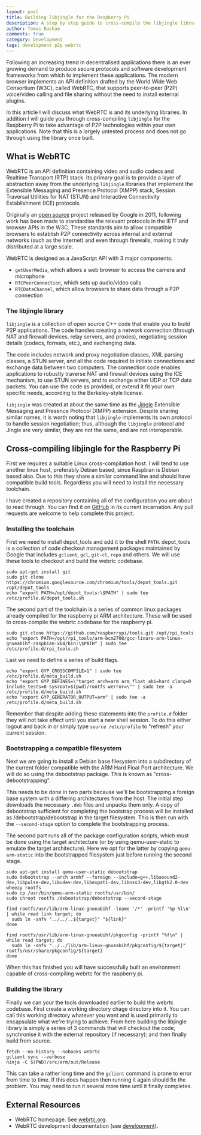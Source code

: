 ```yaml
---
layout: post
title: Building libjingle for the Raspberry Pi
description: A step by step guide to cross-compile the libjingle library for the Raspberry Pi.
author: Tomas Basham
comments: true
category: Development
tags: development p2p webrtc
---
```

Following an increasing trend in decentralised applications there is an ever
growing demand to produce secure protocols and software development frameworks
from which to implement these applications. The modern browser implements an
API definition drafted by the World Wide Web Consortium (W3C), called WebRTC,
that supports peer-to-peer (P2P) voice/video calling and file sharing without
the need to install external plugins.

In this article I will discuss what WebRTC is and its underlying libraries. In
addition I will guide you through cross-compiling `libjingle` for the Raspberry
Pi to take advantage of P2P technologies within your own applications. Note
that this is a largely untested process and does not go through using the
library once built.

## What is WebRTC

WebRTC is an API definition containing video and audio codecs and Realtime
Transport (RTP) stack. Its primary goal is to provide a layer of abstraction
away from the underlying `libjingle` libraries that implement the Extensible
Messaging and Presence Protocol (XMPP) stack, Session Traversal Utilities for
NAT (STUN) and Interactive Connectivity Establishment (ICE) protocols.

Originally an [open source](https://en.wikipedia.org/wiki/Open-source_software)
project released by Google in 2011, following work has been made to standardise
the relevant protocols in the IETF and browser APIs in the W3C. These standards
aim to allow compatible browsers to establish P2P connectivity across internal
and external networks (such as the Internet) and even through firewalls, making
it truly distributed at a large scale.

WebRTC is designed as a JavaScript API with 3 major components:

* `getUserMedia`, which allows a web browser to access the camera and
  microphone
* `RTCPeerConnection`, which sets up audio/video calls
* `RTCDataChannel`, which allow browsers to share data through a P2P connection

### The libjingle library

`libjingle` is a collection of open source C++ code that enable you to build
P2P applications. The code handles creating a network connection (through NAT
and firewall devices, relay servers, and proxies), negotiating session details
(codecs, formats, etc.), and exchanging data.

The code includes network and proxy negotiation classes, XML parsing classes, a
STUN server, and all the code required to initiate connections and exchange
data between two computers. The connection code enables applications to
robustly traverse NAT and firewall devices using the ICE mechanism, to use STUN
servers, and to exchange either UDP or TCP data packets. You can use the code
as provided, or extend it fit your own specific needs, according to the
Berkeley-style license.

`libjingle` was created at about the same time as the
[Jingle](https://en.wikipedia.org/wiki/Jingle_(protocol)) Extensible Messaging
and Presence Protocol (XMPP) extension. Despite sharing similar names, it is
worth noting that `libjingle` implements its own protocol to handle session
negotiation; thus, although the `libjingle` protocol and Jingle are very
similar, they are not the same, and are not interoperable.

## Cross-compiling libjingle for the Raspberry Pi

First we requires a suitable Linux cross-compilation host. I will tend to use
another linux host, preferably Debian based, since Raspbian is Debian based
also. Due to this they share a similar command line and should have compatible
build tools. Regardless you will need to install the necessary toolchain.

I have created a repository containing all of the configuration you are about
to read through. You can find it on
[GitHub](https://github.com/tomasbasham/webrtc-armhf) in its current
incarnation. Any pull requests are welcome to help complete this project.

### Installing the toolchain

First we need to install depot_tools and add it to the shell `PATH`.
depot_tools is a collection of code checkout management packages maintained by
Google that includes `gclient`, `gcl`, `git-cl`, `repo` and others. We will use
these tools to checkout and build the webrtc codebase.

```
sudo apt-get install git
sudo git clone https://chromium.googlesource.com/chromium/tools/depot_tools.git /opt/depot_tools
echo "export PATH=/opt/depot_tools:\$PATH" | sudo tee /etc/profile.d/depot_tools.sh
```

The second part of the toolchain is a series of common linux packages already
compiled for the raspberry pi ARM architecture. These will be used to
cross-compile the webrtc codebase for the raspberry pi.

```
sudo git clone https://github.com/raspberrypi/tools.git /opt/rpi_tools
echo "export PATH=/opt/rpi_tools/arm-bcm2708/gcc-linaro-arm-linux-gnueabihf-raspbian-x64/bin:\$PATH" | sudo tee /etc/profile.d/rpi_tools.sh
```

Last we need to define a series of build flags.

```
echo "export GYP_CROSSCOMPILE=1" | sudo tee /etc/profile.d/meta_build.sh
echo "export GYP_DEFINES=\"target_arch=arm arm_float_abi=hard clang=0 include_tests=0 sysroot=$(pwd)/rootfs werror=\"" | sudo tee -a /etc/profile.d/meta_build.sh
echo "export GYP_GENERATOR_OUTPUT=arm" | sudo tee -a /etc/profile.d/meta_build.sh
```

Remember that despite adding these statements into the `profile.d` folder they
will not take effect until you start a new shell session. To do this either
logout and back in or simply type `source /etc/profile` to "refresh" your
current session.

### Bootstrapping a compatible filesystem

Next we are going to install a Debian base filesystem into a subdirectory of
the current folder compatible with the ARM Hard Float Port architecture. We
will do so using the debootstrap package. This is known as
"cross-debootstrapping".

This needs to be done in two parts because we'll be bootstrapping a foreign
base system with a differing architectures from the host. The initial step
downloads the necessary `.deb` files and unpacks them only. A copy of
debootstrap sufficient for completing the bootstrap process will be installed
as /debootstrap/debootstrap in the target filesystem. This is then run with the
`--second-stage` option to complete the bootstrapping process.

The second part runs all of the package configuration scripts, which must be
done using the target architecture (or by using qemu-user-static to emulate the
target architecture). Here we opt for the latter by copying `qemu-arm-static`
into the bootstrapped filesystem just before running the second stage.

```
sudo apt-get install qemu-user-static debootstrap
sudo debootstrap --arch armhf --foreign --include=g++,libasound2-dev,libpulse-dev,libudev-dev,libexpat1-dev,libnss3-dev,libgtk2.0-dev wheezy rootfs
sudo cp /usr/bin/qemu-arm-static rootfs/usr/bin/
sudo chroot rootfs /debootstrap/debootstrap --second-stage

find rootfs/usr/lib/arm-linux-gnueabihf -lname '/*' -printf '%p %l\n' | while read link target; do
  sudo ln -snfv "../../..${target}" "${link}"
done

find rootfs/usr/lib/arm-linux-gnueabihf/pkgconfig -printf "%f\n" | while read target; do
  sudo ln -snfv "../../lib/arm-linux-gnueabihf/pkgconfig/${target}" rootfs/usr/share/pkgconfig/${target}
done
```

When this has finished you will have successfully built an environment capable
of cross-compiling webrtc for the raspberry pi.

### Building the library

Finally we can your the tools downloaded earlier to build the webrtc codebase.
First create a working directory chage directory into it. You can call this
working directory whatever you want and is used primarily to encapsulate what
we're trying to achieve. From here building the libjingle library is simply a
series of 3 commands that will checkout the code; synchronise it with the
external repository (if necessary); and then finally build from source.

```
fetch --no-history --nohooks webrtc
gclient sync --verbose
ninja -C $(PWD)/src/arm/out/Release
```

This can take a rather long time and the `gclient` command is prone to error
from time to time. If this does happen then running it again should fix the
problem. You may need to run it several more time until it finally completes.

## External Resources

* WebRTC homepage. See [webrtc.org](http://www.webrtc.org/).
* WebRTC development documentation (see
  [development](https://webrtc.org/native-code/development/)).

